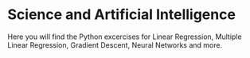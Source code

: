 # Science and Artificial Intelligence
Here you will find the Python excercises for Linear Regression, Multiple Linear Regression, Gradient Descent, Neural Networks and more.

